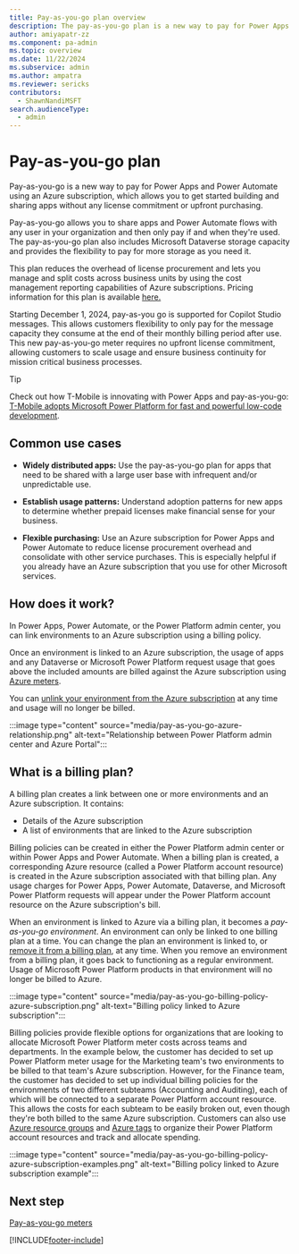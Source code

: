 ```yaml
---
title: Pay-as-you-go plan overview 
description: The pay-as-you-go plan is a new way to pay for Power Apps using an Azure subscription, which allows you to get started without any license commitment.
author: amiyapatr-zz
ms.component: pa-admin
ms.topic: overview
ms.date: 11/22/2024
ms.subservice: admin
ms.author: ampatra
ms.reviewer: sericks 
contributors:
  - ShawnNandiMSFT
search.audienceType: 
  - admin
---
```

# Pay-as-you-go plan

<!-- https://go.microsoft.com/fwlink/?linkid=2173947 -->

Pay-as-you-go is a new way to pay for Power Apps and Power Automate using an Azure subscription, which allows you to get started building and sharing apps without any license commitment or upfront purchasing.

Pay-as-you-go allows you to share apps and Power Automate flows with any user in your organization and then only pay if and when they're used. The pay-as-you-go plan also includes Microsoft Dataverse storage capacity and provides the flexibility to pay for more storage as you need it.

This plan reduces the overhead of license procurement and lets you manage and split costs across business units by using the cost management reporting capabilities of Azure subscriptions. Pricing information for this plan is available [here.](https://go.microsoft.com/fwlink/?linkid=2169167)

Starting December 1, 2024, pay-as-you go is supported for Copilot Studio messages. This allows customers flexibility to only pay for the message capacity they consume at the end of their monthly billing period after use. This new pay-as-you-go meter requires no upfront license commitment, allowing customers to scale usage and ensure business continuity for mission critical business processes.

> [!TIP]
> Check out how T-Mobile is innovating with Power Apps and pay-as-you-go: [T-Mobile adopts Microsoft Power Platform for fast and powerful low-code development](https://customers.microsoft.com/story/1435340411391867976-t-mobile-telecommunications-power-platform).

## Common use cases

- **Widely distributed apps:** Use the pay-as-you-go plan for apps that need to be shared with a large user base with infrequent and/or unpredictable use.

- **Establish usage patterns:** Understand adoption patterns for new apps to determine whether prepaid licenses make financial sense for your business.

- **Flexible purchasing:** Use an Azure subscription for Power Apps and Power Automate to reduce license procurement overhead and consolidate with other service purchases. This is especially helpful if you already have an Azure subscription that you use for other Microsoft services.

## How does it work?

In Power Apps, Power Automate, or the Power Platform admin center, you can link environments to an Azure subscription using a billing policy.

Once an environment is linked to an Azure subscription, the usage of apps and any Dataverse or Microsoft Power Platform request usage that goes above the included amounts are billed against the Azure subscription using [Azure meters](pay-as-you-go-meters.md).

You can [unlink your environment from the Azure subscription](pay-as-you-go-set-up.md#turning-off-pay-as-you-go) at any time and usage will no longer be billed.

:::image type="content" source="media/pay-as-you-go-azure-relationship.png" alt-text="Relationship between Power Platform admin center and Azure Portal":::

## What is a billing plan?

A billing plan creates a link between one or more environments and an Azure subscription. It contains:

- Details of the Azure subscription
- A list of environments that are linked to the Azure subscription

Billing policies can be created in either the Power Platform admin center or within Power Apps and Power Automate. When a billing plan is created, a corresponding Azure resource (called a Power Platform account resource) is created in the Azure subscription associated with that billing plan. Any usage charges for Power Apps, Power Automate, Dataverse, and Microsoft Power Platform requests will appear under the Power Platform account resource on the Azure subscription's bill.

When an environment is linked to Azure via a billing plan, it becomes a *pay-as-you-go environment*. An environment can only be linked to one billing plan at a time. You can change the plan an environment is linked to, or [remove it from a billing plan](pay-as-you-go-set-up.md#turning-off-pay-as-you-go), at any time. When you remove an environment from a billing plan, it goes back to functioning as a regular environment. Usage of Microsoft Power Platform products in that environment will no longer be billed to Azure. 

:::image type="content" source="media/pay-as-you-go-billing-policy-azure-subscription.png" alt-text="Billing policy linked to Azure subscription":::

Billing policies provide flexible options for organizations that are looking to allocate Microsoft Power Platform meter costs across teams and departments. In the example below, the customer has decided to set up Power Platform meter usage for the Marketing team's two environments to be billed to that team's Azure subscription. However, for the Finance team, the customer has decided to set up individual billing policies for the environments of two different subteams (Accounting and Auditing), each of which will be connected to a separate Power Platform account resource. This allows the costs for each subteam to be easily broken out, even though they're both billed to the same Azure subscription. Customers can also use [Azure resource groups](/azure/azure-resource-manager/management/manage-resource-groups-portal) and [Azure tags](/azure/azure-resource-manager/management/tag-resources?tabs=json) to organize their Power Platform account resources and track and allocate spending.

:::image type="content" source="media/pay-as-you-go-billing-policy-azure-subscription-examples.png" alt-text="Billing policy linked to Azure subscription example":::

## Next step

[Pay-as-you-go meters](pay-as-you-go-meters.md)





[!INCLUDE[footer-include](../includes/footer-banner.md)]
